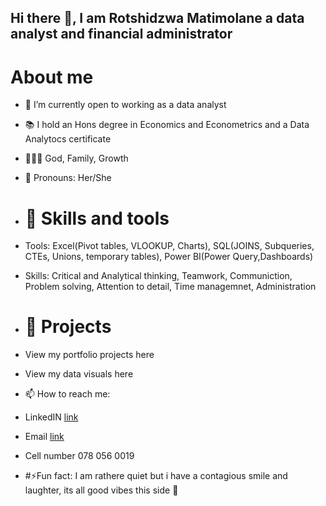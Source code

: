 ## Hi there 👋, I am Rotshidzwa Matimolane a data analyst and financial administrator

# About me 

- 🔭 I’m currently open to working as a data analyst
- 📚 I hold an Hons degree in Economics and Econometrics and a Data Analytocs certificate
- 👨‍👧‍👦 God, Family, Growth
- 💄 Pronouns: Her/She

- # 🧰 Skills and tools

- Tools: Excel(Pivot tables, VLOOKUP, Charts), SQL(JOINS, Subqueries, CTEs, Unions, temporary tables), Power BI(Power Query,Dashboards)
- Skills: Critical and Analytical thinking, Teamwork, Communiction, Problem solving, Attention to detail, Time managemnet, Administration

- # 📁 Projects

- View my portfolio projects here 
- View my data visuals here

- 📫 How to reach me:

- LinkedIN [link](https://www.linkedin.com/in/rotshidzwa-ramabulana-matimolane/)

- Email [link](rachelramabulana@gmail.com)
  
- Cell number 078 056 0019

- #⚡Fun fact: I am rathere quiet but i have a contagious smile and laughter, its all good vibes this side 💃

